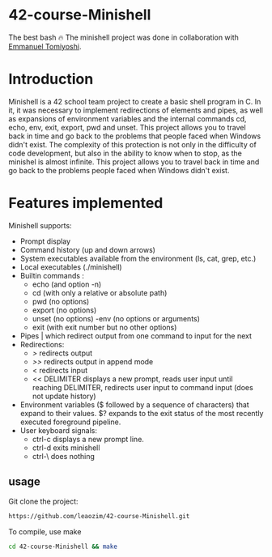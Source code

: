 # 42-course-Minishell
The best bash 🔥 
The minishell project was done in collaboration with <a href="https://github.com/EmmanuelTomiyoshi">Emmanuel Tomiyoshi</a>. 

# Introduction

Minishell is a 42 school team project to create a basic shell program in C.
In it, it was necessary to implement redirections of elements and pipes, as well as expansions of environment variables and the internal commands cd, echo, env, exit, export, pwd and unset.
This project allows you to travel back in time and go back to the problems that people faced when Windows didn't exist. The complexity of this protection is not only in the difficulty of code development, but also in the ability to know when to stop, as the minishel is almost infinite. This project allows you to travel back in time and go back to the problems people faced when Windows didn't exist.

# Features implemented

Minishell supports:

- Prompt display
- Command history (up and down arrows)
- System executables available from the environment (ls, cat, grep, etc.)
- Local executables (./minishell)
- Builtin commands :
  - echo (and option -n)
  - cd (with only a relative or absolute path)
  - pwd (no options)
  - export (no options)
  - unset (no options)
  -env (no options or arguments)
  - exit (with exit number but no other options)
- Pipes | which redirect output from one command to input for the next
- Redirections:
  -  *>* redirects output
  - *>>* redirects output in append mode
  - < redirects input
  - << DELIMITER displays a new prompt, reads user input until reaching DELIMITER, redirects user input to command input (does not update history)
- Environment variables ($ followed by a sequence of characters) that expand to their values.
$? expands to the exit status of the most recently executed foreground pipeline.
- User keyboard signals:
  - ctrl-c displays a new prompt line.
  - ctrl-d exits minishell
  - ctrl-\ does nothing
  
## usage

Git clone the project:
```sh
https://github.com/leaozim/42-course-Minishell.git
```
To compile, use make
```sh
cd 42-course-Minishell && make
```
